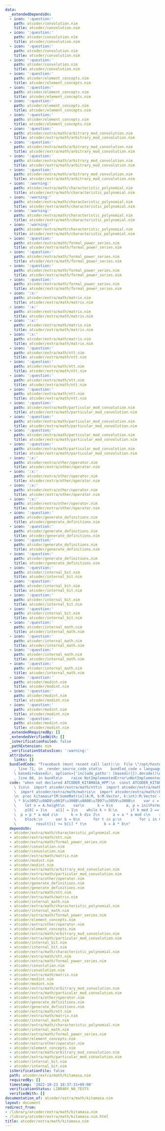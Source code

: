 ```yaml
---
data:
  _extendedDependsOn:
  - icon: ':question:'
    path: atcoder/convolution.nim
    title: atcoder/convolution.nim
  - icon: ':question:'
    path: atcoder/convolution.nim
    title: atcoder/convolution.nim
  - icon: ':question:'
    path: atcoder/convolution.nim
    title: atcoder/convolution.nim
  - icon: ':question:'
    path: atcoder/convolution.nim
    title: atcoder/convolution.nim
  - icon: ':question:'
    path: atcoder/element_concepts.nim
    title: atcoder/element_concepts.nim
  - icon: ':question:'
    path: atcoder/element_concepts.nim
    title: atcoder/element_concepts.nim
  - icon: ':question:'
    path: atcoder/element_concepts.nim
    title: atcoder/element_concepts.nim
  - icon: ':question:'
    path: atcoder/element_concepts.nim
    title: atcoder/element_concepts.nim
  - icon: ':question:'
    path: atcoder/extra/math/arbitrary_mod_convolution.nim
    title: atcoder/extra/math/arbitrary_mod_convolution.nim
  - icon: ':question:'
    path: atcoder/extra/math/arbitrary_mod_convolution.nim
    title: atcoder/extra/math/arbitrary_mod_convolution.nim
  - icon: ':question:'
    path: atcoder/extra/math/arbitrary_mod_convolution.nim
    title: atcoder/extra/math/arbitrary_mod_convolution.nim
  - icon: ':question:'
    path: atcoder/extra/math/arbitrary_mod_convolution.nim
    title: atcoder/extra/math/arbitrary_mod_convolution.nim
  - icon: ':warning:'
    path: atcoder/extra/math/characteristic_polynomial.nim
    title: atcoder/extra/math/characteristic_polynomial.nim
  - icon: ':warning:'
    path: atcoder/extra/math/characteristic_polynomial.nim
    title: atcoder/extra/math/characteristic_polynomial.nim
  - icon: ':warning:'
    path: atcoder/extra/math/characteristic_polynomial.nim
    title: atcoder/extra/math/characteristic_polynomial.nim
  - icon: ':warning:'
    path: atcoder/extra/math/characteristic_polynomial.nim
    title: atcoder/extra/math/characteristic_polynomial.nim
  - icon: ':question:'
    path: atcoder/extra/math/formal_power_series.nim
    title: atcoder/extra/math/formal_power_series.nim
  - icon: ':question:'
    path: atcoder/extra/math/formal_power_series.nim
    title: atcoder/extra/math/formal_power_series.nim
  - icon: ':question:'
    path: atcoder/extra/math/formal_power_series.nim
    title: atcoder/extra/math/formal_power_series.nim
  - icon: ':question:'
    path: atcoder/extra/math/formal_power_series.nim
    title: atcoder/extra/math/formal_power_series.nim
  - icon: ':x:'
    path: atcoder/extra/math/matrix.nim
    title: atcoder/extra/math/matrix.nim
  - icon: ':x:'
    path: atcoder/extra/math/matrix.nim
    title: atcoder/extra/math/matrix.nim
  - icon: ':x:'
    path: atcoder/extra/math/matrix.nim
    title: atcoder/extra/math/matrix.nim
  - icon: ':x:'
    path: atcoder/extra/math/matrix.nim
    title: atcoder/extra/math/matrix.nim
  - icon: ':question:'
    path: atcoder/extra/math/ntt.nim
    title: atcoder/extra/math/ntt.nim
  - icon: ':question:'
    path: atcoder/extra/math/ntt.nim
    title: atcoder/extra/math/ntt.nim
  - icon: ':question:'
    path: atcoder/extra/math/ntt.nim
    title: atcoder/extra/math/ntt.nim
  - icon: ':question:'
    path: atcoder/extra/math/ntt.nim
    title: atcoder/extra/math/ntt.nim
  - icon: ':question:'
    path: atcoder/extra/math/particular_mod_convolution.nim
    title: atcoder/extra/math/particular_mod_convolution.nim
  - icon: ':question:'
    path: atcoder/extra/math/particular_mod_convolution.nim
    title: atcoder/extra/math/particular_mod_convolution.nim
  - icon: ':question:'
    path: atcoder/extra/math/particular_mod_convolution.nim
    title: atcoder/extra/math/particular_mod_convolution.nim
  - icon: ':question:'
    path: atcoder/extra/math/particular_mod_convolution.nim
    title: atcoder/extra/math/particular_mod_convolution.nim
  - icon: ':x:'
    path: atcoder/extra/other/operator.nim
    title: atcoder/extra/other/operator.nim
  - icon: ':x:'
    path: atcoder/extra/other/operator.nim
    title: atcoder/extra/other/operator.nim
  - icon: ':x:'
    path: atcoder/extra/other/operator.nim
    title: atcoder/extra/other/operator.nim
  - icon: ':x:'
    path: atcoder/extra/other/operator.nim
    title: atcoder/extra/other/operator.nim
  - icon: ':question:'
    path: atcoder/generate_definitions.nim
    title: atcoder/generate_definitions.nim
  - icon: ':question:'
    path: atcoder/generate_definitions.nim
    title: atcoder/generate_definitions.nim
  - icon: ':question:'
    path: atcoder/generate_definitions.nim
    title: atcoder/generate_definitions.nim
  - icon: ':question:'
    path: atcoder/generate_definitions.nim
    title: atcoder/generate_definitions.nim
  - icon: ':question:'
    path: atcoder/internal_bit.nim
    title: atcoder/internal_bit.nim
  - icon: ':question:'
    path: atcoder/internal_bit.nim
    title: atcoder/internal_bit.nim
  - icon: ':question:'
    path: atcoder/internal_bit.nim
    title: atcoder/internal_bit.nim
  - icon: ':question:'
    path: atcoder/internal_bit.nim
    title: atcoder/internal_bit.nim
  - icon: ':question:'
    path: atcoder/internal_math.nim
    title: atcoder/internal_math.nim
  - icon: ':question:'
    path: atcoder/internal_math.nim
    title: atcoder/internal_math.nim
  - icon: ':question:'
    path: atcoder/internal_math.nim
    title: atcoder/internal_math.nim
  - icon: ':question:'
    path: atcoder/internal_math.nim
    title: atcoder/internal_math.nim
  - icon: ':question:'
    path: atcoder/modint.nim
    title: atcoder/modint.nim
  - icon: ':question:'
    path: atcoder/modint.nim
    title: atcoder/modint.nim
  - icon: ':question:'
    path: atcoder/modint.nim
    title: atcoder/modint.nim
  - icon: ':question:'
    path: atcoder/modint.nim
    title: atcoder/modint.nim
  _extendedRequiredBy: []
  _extendedVerifiedWith: []
  _isVerificationFailed: false
  _pathExtension: nim
  _verificationStatusIcon: ':warning:'
  attributes:
    links: []
  bundledCode: "Traceback (most recent call last):\n  File \"/opt/hostedtoolcache/Python/3.10.8/x64/lib/python3.10/site-packages/onlinejudge_verify/documentation/build.py\"\
    , line 71, in _render_source_code_stat\n    bundled_code = language.bundle(stat.path,\
    \ basedir=basedir, options={'include_paths': [basedir]}).decode()\n  File \"/opt/hostedtoolcache/Python/3.10.8/x64/lib/python3.10/site-packages/onlinejudge_verify/languages/nim.py\"\
    , line 86, in bundle\n    raise NotImplementedError\nNotImplementedError\n"
  code: "when not declared ATCODER_KITAMASA_HPP:\n  const ATCODER_KITAMASA_HPP* =\
    \ 1\n\n  import atcoder/extra/math/ntt\n  import atcoder/extra/math/formal_power_series\n\
    \  import atcoder/extra/math/matrix\n  import atcoder/extra/math/characteristic_polynomial\n\
    \n  proc kitamasa*[M:SomeMatrix](A:M, b:M.Vector, k:int):M.Vector =\n    # A^n\
    \ * b\u3092\u9AD8\u901F\u306B\u8A08\u7B97\u3059\u308B\n    var c = initFormalPowerSeries[M.T](A.characteristicPolynomial())\n\
    \    let n = A.height\n    var\n      k = k\n      a, p = initFormalPowerSeries[M.T](n)\n\
    \    p[0] = 1\n    a[1] = 1\n    while k > 0:\n      if k mod 2 == 1:\n      \
    \  p = p * a mod c\n      k = k div 2\n      a = a * a mod c\n    result = M.initVector(n)\n\
    \    block:\n      var b = b\n      for t in p:\n        for i in 0 ..< n:\n \
    \         result[i] += b[i] * t\n        b = A * b\n"
  dependsOn:
  - atcoder/extra/math/characteristic_polynomial.nim
  - atcoder/extra/math/ntt.nim
  - atcoder/extra/math/formal_power_series.nim
  - atcoder/convolution.nim
  - atcoder/convolution.nim
  - atcoder/extra/math/matrix.nim
  - atcoder/modint.nim
  - atcoder/modint.nim
  - atcoder/extra/math/arbitrary_mod_convolution.nim
  - atcoder/extra/math/particular_mod_convolution.nim
  - atcoder/extra/other/operator.nim
  - atcoder/generate_definitions.nim
  - atcoder/generate_definitions.nim
  - atcoder/extra/math/ntt.nim
  - atcoder/extra/math/matrix.nim
  - atcoder/internal_math.nim
  - atcoder/extra/math/characteristic_polynomial.nim
  - atcoder/internal_math.nim
  - atcoder/extra/math/formal_power_series.nim
  - atcoder/element_concepts.nim
  - atcoder/extra/other/operator.nim
  - atcoder/element_concepts.nim
  - atcoder/extra/math/arbitrary_mod_convolution.nim
  - atcoder/extra/math/particular_mod_convolution.nim
  - atcoder/internal_bit.nim
  - atcoder/internal_bit.nim
  - atcoder/extra/math/characteristic_polynomial.nim
  - atcoder/extra/math/ntt.nim
  - atcoder/extra/math/formal_power_series.nim
  - atcoder/convolution.nim
  - atcoder/convolution.nim
  - atcoder/extra/math/matrix.nim
  - atcoder/modint.nim
  - atcoder/modint.nim
  - atcoder/extra/math/arbitrary_mod_convolution.nim
  - atcoder/extra/math/particular_mod_convolution.nim
  - atcoder/extra/other/operator.nim
  - atcoder/generate_definitions.nim
  - atcoder/generate_definitions.nim
  - atcoder/extra/math/ntt.nim
  - atcoder/extra/math/matrix.nim
  - atcoder/internal_math.nim
  - atcoder/extra/math/characteristic_polynomial.nim
  - atcoder/internal_math.nim
  - atcoder/extra/math/formal_power_series.nim
  - atcoder/element_concepts.nim
  - atcoder/extra/other/operator.nim
  - atcoder/element_concepts.nim
  - atcoder/extra/math/arbitrary_mod_convolution.nim
  - atcoder/extra/math/particular_mod_convolution.nim
  - atcoder/internal_bit.nim
  - atcoder/internal_bit.nim
  isVerificationFile: false
  path: atcoder/extra/math/kitamasa.nim
  requiredBy: []
  timestamp: '2022-10-23 18:37:31+09:00'
  verificationStatus: LIBRARY_NO_TESTS
  verifiedWith: []
documentation_of: atcoder/extra/math/kitamasa.nim
layout: document
redirect_from:
- /library/atcoder/extra/math/kitamasa.nim
- /library/atcoder/extra/math/kitamasa.nim.html
title: atcoder/extra/math/kitamasa.nim
---
```

